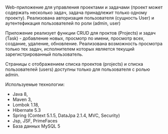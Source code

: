 Web-приложение для управления проектами и задачами (проект может содержать несколько задач, задача принадлежит только одному проекту). 
Реализована авторизация пользователя (сущность User) и аутентефикация пользователей по роли (admin, user)

Приложение реализует функции CRUD для проктов (Projects) и задач (Task) - добавление новых, просмотр по имени, просмотр всех, создание,
удаление, обновление. Реализована возможность просмотра только тех задач, исполнителем которых является текущий зарегистрированный
пользователь.

Страницы с отображением списка проектов (projects) и списка пользователей (users) доступны только для пользователя с ролью admin.

Используемые технологии:

- Java 8,
- Maven 3,
- Lombok 1.18,
- Hibernate 5.3
- Spring (Context 5.1.5, DataJpa 2.1.4, MVC, Security)
- Jsp, JSF, PrimeFaces
- База данных MySQL 5
